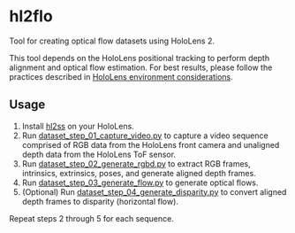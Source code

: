 # hl2flo

Tool for creating optical flow datasets using HoloLens 2.

This tool depends on the HoloLens positional tracking to perform depth alignment and optical flow estimation.
For best results, please follow the practices described in [HoloLens environment considerations](https://learn.microsoft.com/en-us/hololens/hololens-environment-considerations).

## Usage

1. Install [hl2ss](https://github.com/jdibenes/hl2ss) on your HoloLens.
2. Run [dataset_step_01_capture_video.py](hl2flo/dataset_step_01_capture_video.py) to capture a video sequence comprised of RGB data from the HoloLens front camera and unaligned depth data from the HoloLens ToF sensor.
3. Run [dataset_step_02_generate_rgbd.py](hl2flo/dataset_step_02_generate_rgbd.py) to extract RGB frames, intrinsics, extrinsics, poses, and generate aligned depth frames.
4. Run [dataset_step_03_generate_flow.py](hl2flo/dataset_step_03_generate_flow.py) to generate optical flows.
5. (Optional) Run [dataset_step_04_generate_disparity.py](hl2flo/dataset_step_04_generate_disparity.py) to convert aligned depth frames to disparity (horizontal flow).

Repeat steps 2 through 5 for each sequence.
